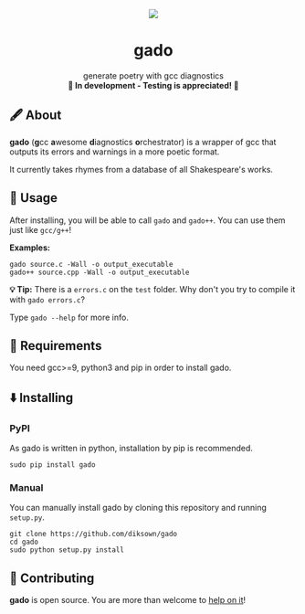 

<p align="center"><img src="https://user-images.githubusercontent.com/49994083/144793848-685e313b-1e61-4c60-8baf-3b59574f2706.png"></p>

<h1 align="center">gado</h1>
<p align="center">
  generate poetry with gcc diagnostics
  <br>
  <b>🚧 In development - Testing is appreciated! 🚧</b>
</p>

## 🖋️ About 

**gado** (**g**cc **a**wesome **d**iagnostics **o**rchestrator) is a wrapper of gcc that outputs its errors and warnings in a more poetic format.

It currently takes rhymes from a database of all Shakespeare's works.

## 🔎 Usage 

After installing, you will be able to call `gado` and `gado++`. You can use them just like `gcc/g++`!

**Examples:**

```
gado source.c -Wall -o output_executable
gado++ source.cpp -Wall -o output_executable
```

**💡 Tip:** There is a `errors.c` on the `test` folder. Why don't you try to compile it with `gado errors.c`?

Type `gado --help` for more info.

## 📝 Requirements

You need gcc>=9, python3 and pip in order to install gado.

## ⬇️ Installing

### PyPI

As gado is written in python, installation by pip is recommended.

```
sudo pip install gado
```

### Manual

You can manually install gado by cloning this repository and running `setup.py`.

```
git clone https://github.com/diksown/gado
cd gado
sudo python setup.py install
```

## 🤝 Contributing

**gado** is open source. You are more than welcome to [help on it](https://github.com/diksown/gado/issues)!
